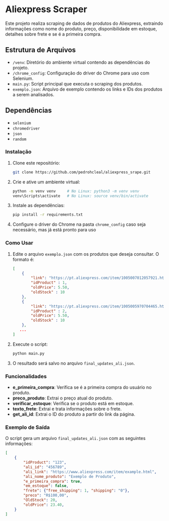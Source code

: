 # Aliexpress Scraper

Este projeto realiza scraping de dados de produtos do Aliexpress, extraindo informações como nome do produto, preço, disponibilidade em estoque, detalhes sobre frete e se é a primeira compra.

## Estrutura de Arquivos

- `/venv`: Diretório do ambiente virtual contendo as dependências do projeto.
- `/chrome_config`: Configuração do driver do Chrome para uso com Selenium.
- `main.py`: Script principal que executa o scraping dos produtos.
- `exemplo.json`: Arquivo de exemplo contendo os links e IDs dos produtos a serem analisados.

## Dependências

- `selenium`
- `chromedriver`
- `json`
- `random`

### Instalação

1. Clone este repositório:
   ```bash
   git clone https://github.com/pedrohcleal/aliexpress_srape.git
   ```

2. Crie e ative um ambiente virtual:
   ```bash
   python -m venv venv     # No Linux: python3 -m venv venv   
   venv\Scripts\activate   # No Linux: source venv/bin/activate
   ```

3. Instale as dependências:
   ```bash
   pip install -r requirements.txt
   ```

4. Configure o driver do Chrome na pasta `chrome_config` caso seja necessário, mas já está pronto para uso

### Como Usar

1. Edite o arquivo `exemplo.json` com os produtos que deseja consultar. O formato é:
   ```json
   [
       {
           "link": "https://pt.aliexpress.com/item/1005007012057921.html",
           "idProduct" : 1,
           "oldPrice": 5.50,
           "oldStock" : 10
       },
       {
           "link": "https://pt.aliexpress.com/item/1005005970704465.html",
           "idProduct" : 2,
           "oldPrice": 5.50,
           "oldStock" : 10
       },
      ...
   ]
   ```

2. Execute o script:
   ```bash
   python main.py
   ```

3. O resultado será salvo no arquivo `final_updates_ali.json`.

### Funcionalidades

- **e_primeira_compra**: Verifica se é a primeira compra do usuário no produto.
- **preco_produto**: Extrai o preço atual do produto.
- **verificar_estoque**: Verifica se o produto está em estoque.
- **texto_frete**: Extrai e trata informações sobre o frete.
- **get_ali_id**: Extrai o ID do produto a partir do link da página.

### Exemplo de Saída

O script gera um arquivo `final_updates_ali.json` com as seguintes informações:

```json
[
    {
        "idProduct": "123",
        "ali_id": "456789",
        "ali_link": "https://www.aliexpress.com/item/example.html",
        "ali_nome_produto": "Exemplo de Produto",
        "e_primeira_compra": true,
        "em_estoque": false,
        "frete": {"free_shipping": 1, "shipping": "0"},
        "preco": "R$100,00",
        "OldStock": 20,
        "oldPrice": 23.40,
    }
]
```
